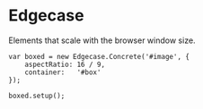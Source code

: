 Edgecase
========

Elements that scale with the browser window size.

    var boxed = new Edgecase.Concrete('#image', {
        aspectRatio: 16 / 9,
        container:   '#box'
    });
    
    boxed.setup();
